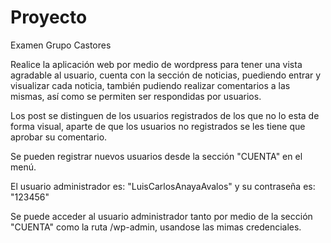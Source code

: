 # Proyecto
Examen Grupo Castores

Realice la aplicación web por medio de wordpress para tener una vista agradable al usuario, cuenta con la sección de noticias, puediendo entrar y visualizar cada noticia, también pudiendo realizar comentarios a las mismas, así como se permiten ser respondidas por usuarios.

Los post se distinguen de los usuarios registrados de los que no lo esta de forma visual, aparte de que los usuarios no registrados se les tiene que aprobar su comentario.

Se pueden registrar nuevos usuarios desde la sección "CUENTA" en el menú.

El usuario administrador es: "LuisCarlosAnayaAvalos" y su contraseña es: "123456"

Se puede acceder al usuario administrador tanto por medio de la sección "CUENTA" como la ruta /wp-admin, usandose las mimas credenciales.
